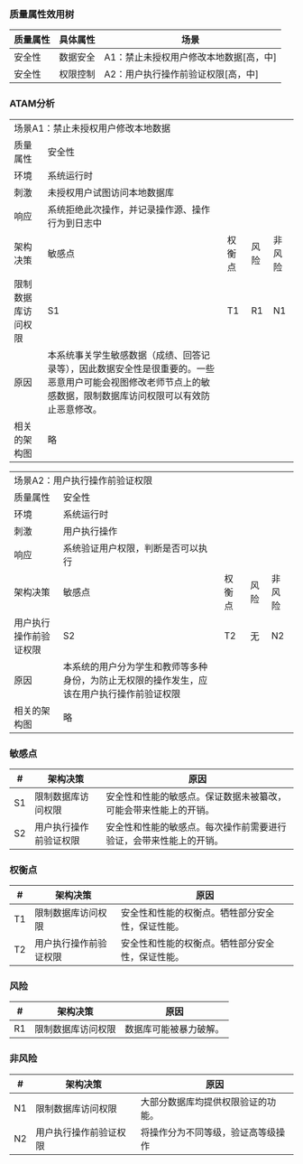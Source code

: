 ### 质量属性效用树

|质量属性|具体属性|场景|
|-|-|-|
|安全性|数据安全|A1：禁止未授权用户修改本地数据[高，中]|
|安全性|权限控制|A2：用户执行操作前验证权限[高，中]|

### ATAM分析

<table>
	<tr><td colspan="5">场景A1：禁止未授权用户修改本地数据</td></tr>
	<tr>
		<td>质量属性</td>
		<td>安全性</td>
	</tr>
	<tr>
		<td>环境</td>
		<td>系统运行时</td>
	</tr>
	<tr>
		<td>刺激</td>
		<td>未授权用户试图访问本地数据库</td>
	</tr>
	<tr>
		<td>响应</td>
		<td>系统拒绝此次操作，并记录操作源、操作行为到日志中</td>
	</tr>
	<tr>
		<td>架构决策</td>
		<td>敏感点</td>
		<td>权衡点</td>
		<td>风险</td>
		<td>非风险</td>
	</tr>
	<tr>
		<td>限制数据库访问权限</td>
		<td>S1</td>
		<td>T1</td>
		<td>R1</td>
		<td>N1</td>
	</tr>
	<tr>
		<td>原因</td>
		<td>本系统事关学生敏感数据（成绩、回答记录等），因此数据安全性是很重要的。一些恶意用户可能会视图修改老师节点上的敏感数据，限制数据库访问权限可以有效防止恶意修改。</td>
	</tr>
	<tr>
		<td>相关的架构图</td>
		<td>略</td>
	</tr>
</table>

<table>
	<tr><td colspan="5">场景A2：用户执行操作前验证权限</td></tr>
	<tr>
		<td>质量属性</td>
		<td>安全性</td>
	</tr>
	<tr>
		<td>环境</td>
		<td>系统运行时</td>
	</tr>
	<tr>
		<td>刺激</td>
		<td>用户执行操作</td>
	</tr>
	<tr>
		<td>响应</td>
		<td>系统验证用户权限，判断是否可以执行</td>
	</tr>
	<tr>
		<td>架构决策</td>
		<td>敏感点</td>
		<td>权衡点</td>
		<td>风险</td>
		<td>非风险</td>
	</tr>
	<tr>
		<td>用户执行操作前验证权限</td>
		<td>S2</td>
		<td>T2</td>
		<td>无</td>
		<td>N2</td>
	</tr>
	<tr>
		<td>原因</td>
		<td>本系统的用户分为学生和教师等多种身份，为防止无权限的操作发生，应该在用户执行操作前验证权限</td>
	</tr>
	<tr>
		<td>相关的架构图</td>
		<td>略</td>
	</tr>
</table>

### 敏感点

|#|架构决策|原因|
|-|-|-|
|S1|限制数据库访问权限|安全性和性能的敏感点。保证数据未被纂改，可能会带来性能上的开销。|
|S2|用户执行操作前验证权限|安全性和性能的敏感点。每次操作前需要进行验证，会带来性能上的开销。|

### 权衡点

|#|架构决策|原因|
|-|-|-|
|T1|限制数据库访问权限|安全性和性能的权衡点。牺牲部分安全性，保证性能。|
|T2|用户执行操作前验证权限|安全性和性能的权衡点。牺牲部分安全性，保证性能。|


### 风险

|#|架构决策|原因|
|-|-|-|
|R1|限制数据库访问权限|数据库可能被暴力破解。|


### 非风险

|#|架构决策|原因|
|-|-|-|
|N1|限制数据库访问权限|大部分数据库均提供权限验证的功能。|
|N2|用户执行操作前验证权限|将操作分为不同等级，验证高等级操作|
